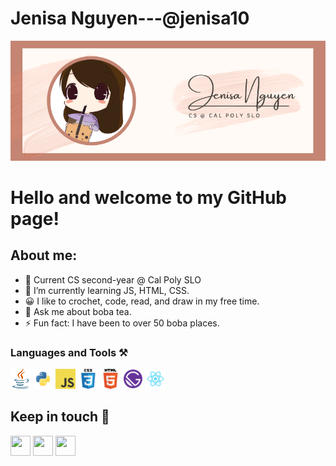 # Jenisa Nguyen---@jenisa10
[![Jenisa's Banner.](https://github.com/jenisa10/jenisa10/blob/master/Banner.png?raw=true)](https://www.jenisa10.github.io)

# Hello and welcome to my GitHub page! 
## About me:
* 📕 Current CS second-year @ Cal Poly SLO
* 🌱 I’m currently learning JS, HTML, CSS.
* 😀 I like to crochet, code, read, and draw in my free time.
* 💬 Ask me about boba tea.
* ⚡ Fun fact: I have been to over 50 boba places.

### Languages and Tools ⚒️
<img height="32" width="32" src="https://raw.githubusercontent.com/github/explore/80688e429a7d4ef2fca1e82350fe8e3517d3494d/topics/java/java.png" /> <img height="32" width="32" src="https://raw.githubusercontent.com/github/explore/80688e429a7d4ef2fca1e82350fe8e3517d3494d/topics/python/python.png" /> <img height="32" width="32" src="https://raw.githubusercontent.com/github/explore/80688e429a7d4ef2fca1e82350fe8e3517d3494d/topics/javascript/javascript.png" /> <img height="32" width="32" src="https://raw.githubusercontent.com/github/explore/80688e429a7d4ef2fca1e82350fe8e3517d3494d/topics/css/css.png" /> <img height="32" width="32" src="https://raw.githubusercontent.com/github/explore/80688e429a7d4ef2fca1e82350fe8e3517d3494d/topics/html/html.png" /> <img height="32" width="32" src="https://raw.githubusercontent.com/github/explore/80688e429a7d4ef2fca1e82350fe8e3517d3494d/topics/gatsby/gatsby.png" /> <img height="32" width="32" src="https://raw.githubusercontent.com/github/explore/80688e429a7d4ef2fca1e82350fe8e3517d3494d/topics/react/react.png" />


## Keep in touch 💖
[<img height="32" width="32" src="https://unpkg.com/simple-icons@v3/icons/twitter.svg" />](https://twitter.com/JenisaNguyen)
[<img height="32" width="32" src="https://unpkg.com/simple-icons@v3/icons/instagram.svg" />](https://www.instagram.com/jenisa_/?hl=en)
[<img height="32" width="32" src="https://unpkg.com/simple-icons@v3/icons/linkedin.svg" />](https://www.linkedin.com/in/jenisanguyen/)

<!--
**jenisa10/jenisa10** is a ✨ _special_ ✨ repository because its `README.md` (this file) appears on your GitHub profile.
### Spotify Playing 👋
[![Spotify](https://jenisa10.vercel.app/api/spotify)](https://open.spotify.com/user/USER_NAME)
* Personal site: coming soon...
Here are some ideas to get you started:

- 🔭 I’m currently working on ...
- 🌱 I’m currently learning ...
- 👯 I’m looking to collaborate on ...
- 🤔 I’m looking for help with ...
- 💬 Ask me about ...
- 📫 How to reach me: ...
- 😄 Pronouns: ...
- ⚡ Fun fact: ...
-->

